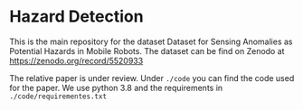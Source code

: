 # Hazard Detection
This is the main repository for the dataset Dataset for Sensing Anomalies as Potential Hazards in Mobile Robots.
The dataset can be find on Zenodo at https://zenodo.org/record/5520933

<!-- The relative video is available at https://youtu.be/SylhxUl20C0 -->

The relative paper is under review.
Under `./code` you can find the code used for the paper. We use python 3.8 and the requirements in `./code/requirementes.txt`
